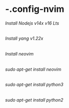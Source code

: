 # -.config-nvim
<h6>Install Nodejs v14x v16 Lts</h6>
<h6>Install yang v1.22x</h6>
<h6>Install neovim</h6>
<h6>sudo apt-get install neovim </h6>
<h6>sudo apt-get install python3</h6>
<h6>sudo apt-get install python2</h6>
